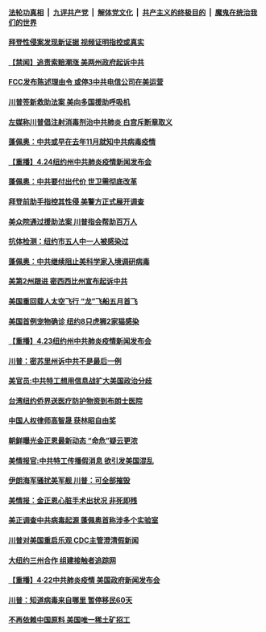 

####  [法轮功真相](../../../../basic/blob/master/README.md?t=04251231) &nbsp;|&nbsp; [九评共产党](../../../../9ping.md/blob/master/README.md?t=04251231) &nbsp;|&nbsp; [解体党文化](../../../../jtdwh.md/blob/master/README.md?t=04251231)  &nbsp;|&nbsp; [共产主义的终极目的](../../../../gczydzjmd.md/blob/master/README.md?t=04251231) &nbsp;|&nbsp; [魔鬼在统治我们的世界](../../../../mgztzwmdsj.md/blob/master/README.md?t=04251231) 

#### [拜登性侵案发现新证据 视频证明指控或真实](../pages/prog203/a102831205.md?t=04251231) 

#### [【禁闻】追责索赔潮涨 美两州政府起诉中共](../pages/prog203/a102831170.md?t=04251231) 

#### [FCC发布陈述理由令 或停3中共电信公司在美运营](../pages/prog203/a102831125.md?t=04251231) 

#### [川普签新救助法案 美向多国援助呼吸机](../pages/prog203/a102831138.md?t=04251231) 

#### [左媒称川普倡注射消毒剂治中共肺炎 白宫斥断章取义](../pages/prog203/a102831005.md?t=04251231) 

#### [蓬佩奥：中共或早在去年11月就知中共病毒疫情](../pages/prog203/a102830953.md?t=04251231) 

#### [【重播】4.24纽约州中共肺炎疫情新闻发布会](../pages/prog203/a102829854.md?t=04251231) 

#### [蓬佩奥：中共要付出代价 世卫需彻底改革](../pages/prog203/a102830863.md?t=04251231) 

#### [拜登前助手指控其性侵 美警方正式展开调查](../pages/prog203/a102830309.md?t=04251231) 

#### [美众院通过援助法案 川普指会帮助百万人](../pages/prog203/a102830260.md?t=04251231) 

#### [抗体检测：纽约市五人中一人被感染过](../pages/prog203/a102830218.md?t=04251231) 

#### [蓬佩奥：中共继续阻止美科学家入境调研病毒](../pages/prog203/a102830212.md?t=04251231) 

#### [美第2州跟进 密西西比州宣布起诉中共](../pages/prog203/a102830080.md?t=04251231) 

#### [美国重回载人太空飞行 “龙”飞船五月首飞](../pages/prog203/a102830210.md?t=04251231) 

#### [美国首例宠物确诊 纽约8只虎狮2家猫感染](../pages/prog203/a102830176.md?t=04251231) 

#### [【重播】4.23纽约州中共肺炎疫情新闻发布会](../pages/prog203/a102829853.md?t=04251231) 

#### [川普：密苏里州诉中共不是最后一例](../pages/prog203/a102830043.md?t=04251231) 

#### [美官员:中共特工想用信息战扩大美国政治分歧](../pages/prog203/a102829991.md?t=04251231) 

#### [台湾纽约侨界送医疗防护物资到布朗士医院](../pages/prog203/a102830001.md?t=04251231) 

#### [中国人权律师高智晟 获林昭自由奖](../pages/prog203/a102829875.md?t=04251231) 

#### [朝鲜曝光金正恩最新动态 “命危”疑云更浓](../pages/prog203/a102829561.md?t=04251231) 

#### [美情报官:中共特工传播假消息 欲引发美国混乱](../pages/prog203/a102829587.md?t=04251231) 

#### [伊朗海军骚扰美军舰 川普：可全部摧毁](../pages/prog203/a102829308.md?t=04251231) 

#### [美情报：金正恩心脏手术出状况 非死即残](../pages/prog203/a102829509.md?t=04251231) 

#### [美正调查中共病毒起源 蓬佩奥首称涉多个实验室](../pages/prog203/a102829452.md?t=04251231) 

#### [川普对美国重启乐观 CDC主管澄清假新闻](../pages/prog203/a102829428.md?t=04251231) 

#### [大纽约三州合作 组建接触者追踪网](../pages/prog203/a102829375.md?t=04251231) 

#### [【重播】4·22中共肺炎疫情 美国政府新闻发布会](../pages/prog203/a102827206.md?t=04251231) 

#### [川普：知道病毒来自哪里 暂停移民60天](../pages/prog203/a102829208.md?t=04251231) 

#### [不再依赖中国原料 美国唯一稀土矿招工](../pages/prog203/a102829197.md?t=04251231) 

